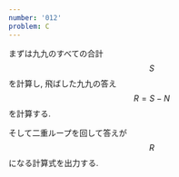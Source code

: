 ```yaml
---
number: '012'
problem: C
---
```

まずは九九のすべての合計 $$ S $$ を計算し, 飛ばした九九の答え $$ R = S - N $$ を計算する.

そして二重ループを回して答えが $$ R $$ になる計算式を出力する.
